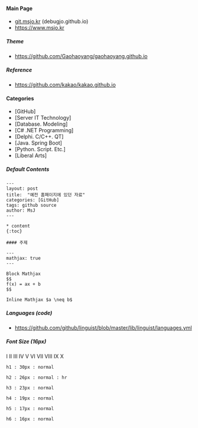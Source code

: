 #### Main Page

* [git.msjo.kr](http://git.msjo.kr) (debugjo.github.io)
* https://www.msjo.kr

##### Theme
* https://github.com/Gaohaoyang/gaohaoyang.github.io

##### Reference
* https://github.com/kakao/kakao.github.io

#### Categories
* \[GitHub\]
* \[Server IT Technology\]
* \[Database. Modeling\]
* \[C# .NET Programming\]
* \[Delphi. C/C++. QT\]
* \[Java. Spring Boot\]
* \[Python. Script. Etc.\]
* \[Liberal Arts\]

##### Default Contents
```
---
layout: post
title:  "예전 홈페이지에 있던 자료"
categories: [GitHub]
tags: github source
author: MsJ
---

* content
{:toc}

#### 주제
```

```
---
mathjax: true
---

Block Mathjax 
$$
f(x) = ax + b
$$

Inline Mathjax $a \neq b$
```

##### Languages (code)
* https://github.com/github/linguist/blob/master/lib/linguist/languages.yml

##### Font Size (16px)
Ⅰ Ⅱ Ⅲ Ⅳ Ⅴ Ⅵ Ⅶ Ⅷ Ⅸ Ⅹ

```
h1 : 30px : normal

h2 : 26px : normal : hr

h3 : 23px : normal

h4 : 19px : normal

h5 : 17px : normal

h6 : 16px : normal
```
